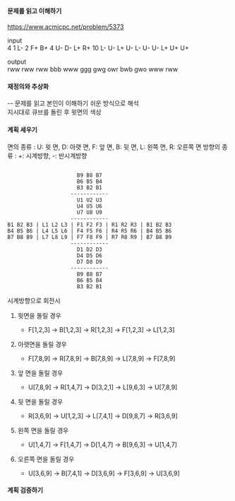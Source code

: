 #### 문제를 읽고 이해하기
https://www.acmicpc.net/problem/5373

input</br>
4
1
L-
2
F+ B+
4
U- D- L+ R+
10
L- U- L+ U- L- U- U- L+ U+ U+

output</br>
rww
rww
rww
bbb
www
ggg
gwg
owr
bwb
gwo
www
rww

#### 재정의와 추상화<br>
-- 문제를 읽고 본인이 이해하기 쉬운 방식으로 해석<br>
지시대로 큐브를 돌린 후 윗면의 색상

#### 계획 세우기<br>
면의 종류 : U: 윗 면, D: 아랫 면, F: 앞 면, B: 뒷 면, L: 왼쪽 면, R: 오른쪽 면
방향의 종류 : +: 시계방향, -: 반시계방향

<code>
                      B9 B8 B7
                      B6 B5 B4
                      B3 B2 B1
                    ------------
                      U1 U2 U3
                      U4 U5 U6
                      U7 U8 U9
                    ------------
B1 B2 B3 | L1 L2 L3 | F1 F2 F3 | R1 R2 R3 | B1 B2 B3
B4 B5 B6 | L4 L5 L6 | F4 F5 F6 | R4 R5 R6 | B4 B5 B6
B7 B8 B9 | L7 L8 L9 | F7 F8 F9 | R7 R8 R9 | B7 B8 B9
                    ------------
                      D1 D2 D3
                      D4 D5 D6
                      D7 D8 D9
                    ------------
                      B9 B8 B7
                      B6 B5 B4
                      B3 B2 B1
</code>

시계방향으로 회전시
1. 윗면을 돌릴 경우
    + F[1,2,3] -> B[1,2,3] -> R[1,2,3] -> F[1,2,3] -> L[1,2,3]

2. 아랫면을 돌릴 경우
    + F[7,8,9] -> R[7,8,9] -> B[7,8,9] -> L[7,8,9] -> F[7,8,9]

3. 앞 면을 돌릴 경우
    + U[7,8,9] -> R[1,4,7] -> D[3,2,1] -> L[9,6,3] -> U[7,8,9]

4. 뒷 면을 돌릴 경우
    + R[3,6,9] -> U[1,2,3] -> L[7,4,1] -> D[9,8,7] -> R[3,6,9]

5. 왼쪽 면을 돌릴 경우
    + U[1,4,7] -> F[1,4,7] -> D[1,4,7] -> B[9,6,3] -> U[1,4,7]
    
6. 오른쪽 면을 돌릴 경우
    + U[3,6,9] -> B[7,4,1] -> D[3,6,9] -> F[3,6,9] -> U[3,6,9]

#### 계획 검증하기

